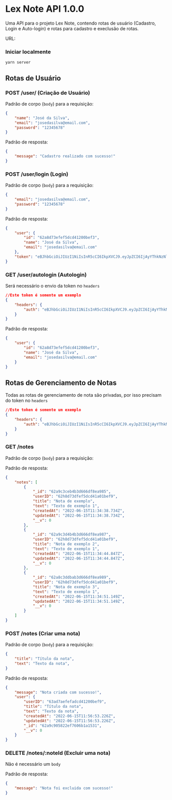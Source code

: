 # Lex Note API 1.0.0

Uma API para o projeto Lex Note, contendo rotas de usuário (Cadastro, Login e Auto-login) e rotas para cadastro e execlusão de rotas.

URL: 

### Iniciar localmente

```ssh
yarn server
```

## Rotas de Usuário

### POST /user/ (Criação de Usuário)

Padrão de corpo (`body`) para a requisição:

```json
{
    "name": "José da Silva",
    "email": "josedasilva@email.com",
    "password": "12345678"
}
```

Padrão de resposta:

```json
{
    "message": "Cadastro realizado com sucesso!"
}
```

### POST /user/login (Login)

Padrão de corpo (`body`) para a requisição:

```json
{
    "email": "josedasilva@email.com",
    "password": "12345678"
}
```

Padrão de resposta:

```json
{
	"user": {
		"id": "62a8d73efef5dcd41200bef3",
		"name": "José da Silva",
		"email": "josedasilva@email.com"
	},
	"token": "eBJhbGciOiJIUzI1NiIsInR5cCI6IkpXVCJ9.eyJpZCI6IjAyYThkNzNlZmVmNWRjZDQxMjAwYmVmOSIsIm5hbWUiOiJBbGV4IENvbmRlciIsImVtYWlsIjoiYWxleC52LmNvbmRlckBnbWFpbC5jb20iLCJpYXQiOjE2NTUyMzYxNTIsImV4cCI6MTY1NTI3OTM1Mn0.trsb8P58a6U5aTV7Xjf2x1fRIEHa81X-kEx7p_DEOPE"
}
```

### GET /user/autologin (Autologin)

Será necessário o envio da token no `headers`

```json
//Este token é somente um exemplo
{
	"headers": {
        "auth": "eBJhbGciOiJIUzI1NiIsInR5cCI6IkpXVCJ9.eyJpZCI6IjAyYThkNzNlZmVmNWRjZDQxMjAwYmVmOSIsIm5hbWUiOiJBbGV4IENvbmRlciIsImVtYWlsIjoiYWxleC52LmNvbmRlckBnbWFpbC5jb20iLCJpYXQiOjE2NTUyMzYxNTIsImV4cCI6MTY1NTI3OTM1Mn0.trsb8P58a6U5aTV7Xjf2x1fRIEHa81X-kEx7p_DEOPE",
    }
}
```

Padrão de resposta:

```json
{
	"user": {
		"id": "62a8d73efef5dcd41200bef3",
		"name": "José da Silva",
		"email": "josedasilva@email.com"
	}
}
```

## Rotas de Gerenciamento de Notas

Todas as rotas de gerenciamento de nota são privadas, por isso precisam do token no `headers`

```json
//Este token é somente um exemplo
{
	"headers": {
        "auth": "eBJhbGciOiJIUzI1NiIsInR5cCI6IkpXVCJ9.eyJpZCI6IjAyYThkNzNlZmVmNWRjZDQxMjAwYmVmOSIsIm5hbWUiOiJBbGV4IENvbmRlciIsImVtYWlsIjoiYWxleC52LmNvbmRlckBnbWFpbC5jb20iLCJpYXQiOjE2NTUyMzYxNTIsImV4cCI6MTY1NTI3OTM1Mn0.trsb8P58a6U5aTV7Xjf2x1fRIEHa81X-kEx7p_DEOPE",
    }
}
```

### GET /notes

Padrão de corpo (`body`) para a requisição:

Padrão de resposta:

```json
{
	"notes": [
		{
			"_id": "62a9c3ceb4b3d666df8ea985",
			"userID": "62h8d73dfef5dcd41a01bef9",
			"title": "Nota de exemplo",
			"text": "Texto de exemplo 1",
			"createdAt": "2022-06-15T11:34:38.734Z",
			"updatedAt": "2022-06-15T11:34:38.734Z",
			"__v": 0
		},
		{
			"_id": "62a9c3d4b4b3d666df8ea987",
			"userID": "62h8d73dfef5dcd41a01bef9",
			"title": "Nota de exemplo 2",
			"text": "Texto de exemplo 1",
			"createdAt": "2022-06-15T11:34:44.847Z",
			"updatedAt": "2022-06-15T11:34:44.847Z",
			"__v": 0
		},
		{
			"_id": "62a8c3ddbab3d666df8ea989",
			"userID": "62h8d73dfef5dcd41a01bef9",
			"title": "Nota de exemplo 3",
			"text": "Texto de exemplo 1",
			"createdAt": "2022-06-15T11:34:51.149Z",
			"updatedAt": "2022-06-15T11:34:51.149Z",
			"__v": 0
		}
	]
}
```

### POST /notes (Criar uma nota)

Padrão de corpo (`body`) para a requisição:

```json
{
    "title": "Título da nota",
    "text": "Texto da nota",
}
```

Padrão de resposta:

```json
{
	"message": "Nota criada com sucesso!",
	"user": {
		"userID": "63ad7aefefadcd41200bef9",
		"title": "Título da nota",
		"text": "Texto da nota",
		"createdAt": "2022-06-15T11:56:53.226Z",
		"updatedAt": "2022-06-15T11:56:53.226Z",
		"_id": "62a9c905822ef7606b1a1531",
		"__v": 0
	}
}
```

### DELETE /notes/:noteId (Excluir uma nota)

Não é necessário um `body`

Padrão de resposta:

```json
{
	"message": "Nota foi excluida com sucesso!"
}
```